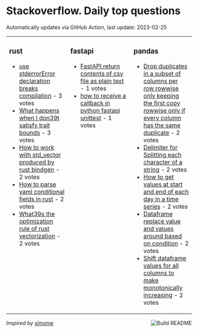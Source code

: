 # Stackoverflow. Daily top questions 

Automatically updates via GitHub Action, last update: <!-- date starts -->2023-02-25<!-- date ends -->


<table><tr><td valign="top" width="33%">

### rust
<!-- rust starts -->
* [use stderrorError declaration breaks compilation](https://stackoverflow.com/questions/75562372/use-stderrorerror-declaration-breaks-compilation) - 3 votes
* [What happens when I don39t satisfy trait bounds](https://stackoverflow.com/questions/75559552/what-happens-when-i-dont-satisfy-trait-bounds) - 3 votes
* [How to work with std_vector produced by rust bindgen](https://stackoverflow.com/questions/75556243/how-to-work-with-std-vector-produced-by-rust-bindgen) - 2 votes
* [How to parse yaml conditional fields in rust](https://stackoverflow.com/questions/75555204/how-to-parse-yaml-conditional-fields-in-rust) - 2 votes
* [What39s the optimization rule of rust vectorization](https://stackoverflow.com/questions/75566027/whats-the-optimization-rule-of-rust-vectorization) - 2 votes
<!-- rust ends -->
</td><td valign="top" width="34%">


### fastapi
<!-- fastapi starts -->
* [FastAPI  return contents of csv file as plain text](https://stackoverflow.com/questions/75559357/fastapi-return-contents-of-csv-file-as-plain-text) - 1 votes
* [how to receive a callback in python fastapi unittest](https://stackoverflow.com/questions/75553408/how-to-receive-a-callback-in-python-fastapi-unittest) - 1 votes
<!-- fastapi ends -->
</td><td valign="top" width="34%">


### pandas
<!-- pandas starts -->
* [Drop duplicates in a subset of columns per row rowwise only keeping the first copy rowwise only if every column has the same duplicate](https://stackoverflow.com/questions/75560915/drop-duplicates-in-a-subset-of-columns-per-row-rowwise-only-keeping-the-first) - 2 votes
* [Delimiter for Splitting each character of a string](https://stackoverflow.com/questions/75562434/delimiter-for-splitting-each-character-of-a-string) - 2 votes
* [How to get values at start and end of each day in a time series](https://stackoverflow.com/questions/75560746/how-to-get-values-at-start-and-end-of-each-day-in-a-time-series) - 2 votes
* [Dataframe  replace value and values around based on condition](https://stackoverflow.com/questions/75554696/dataframe-replace-value-and-values-around-based-on-condition) - 2 votes
* [Shift dataframe values for all columns to make monotonically increasing](https://stackoverflow.com/questions/75567051/shift-dataframe-values-for-all-columns-to-make-monotonically-increasing) - 2 votes
<!-- pandas ends -->
</td></tr></table>

<a href="https://github.com/hp0404/hp0404/actions"><img src="https://github.com/hp0404/hp0404/workflows/Build%20README/badge.svg" align="right" alt="Build README"></a> <p>*Inspired by  [simonw](https://github.com/simonw/simonw)*</p>
